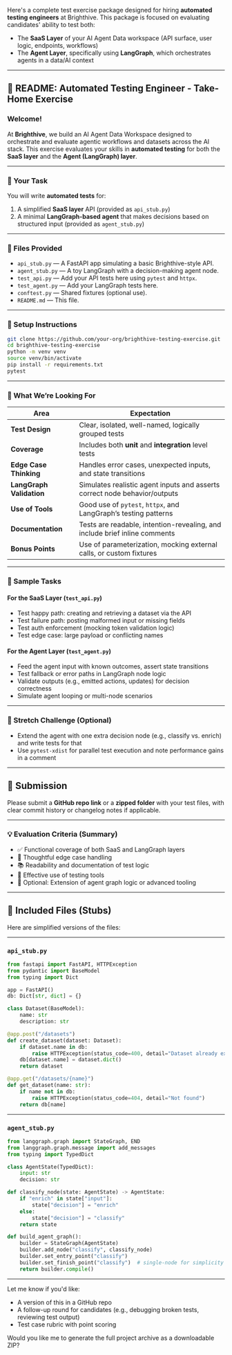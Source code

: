 Here's a complete test exercise package designed for hiring **automated testing engineers** at Brighthive. This package is focused on evaluating candidates' ability to test both:

* The **SaaS Layer** of your AI Agent Data workspace (API surface, user logic, endpoints, workflows)
* The **Agent Layer**, specifically using **LangGraph**, which orchestrates agents in a data/AI context

---

## 📄 README: Automated Testing Engineer - Take-Home Exercise

### Welcome!

At **Brighthive**, we build an AI Agent Data Workspace designed to orchestrate and evaluate agentic workflows and datasets across the AI stack. This exercise evaluates your skills in **automated testing** for both the **SaaS layer** and the **Agent (LangGraph) layer**.

---

### 🧪 Your Task

You will write **automated tests** for:

1. A simplified **SaaS layer** API (provided as `api_stub.py`)
2. A minimal **LangGraph-based agent** that makes decisions based on structured input (provided as `agent_stub.py`)

---

### 📁 Files Provided

* `api_stub.py` — A FastAPI app simulating a basic Brighthive-style API.
* `agent_stub.py` — A toy LangGraph with a decision-making agent node.
* `test_api.py` — Add your API tests here using `pytest` and `httpx`.
* `test_agent.py` — Add your LangGraph tests here.
* `conftest.py` — Shared fixtures (optional use).
* `README.md` — This file.

---

### 🔧 Setup Instructions

```bash
git clone https://github.com/your-org/brighthive-testing-exercise.git
cd brighthive-testing-exercise
python -m venv venv
source venv/bin/activate
pip install -r requirements.txt
pytest
```

---

### 🧠 What We’re Looking For

| Area                     | Expectation                                                                |
| ------------------------ | -------------------------------------------------------------------------- |
| **Test Design**          | Clear, isolated, well-named, logically grouped tests                       |
| **Coverage**             | Includes both **unit** and **integration** level tests                     |
| **Edge Case Thinking**   | Handles error cases, unexpected inputs, and state transitions              |
| **LangGraph Validation** | Simulates realistic agent inputs and asserts correct node behavior/outputs |
| **Use of Tools**         | Good use of `pytest`, `httpx`, and LangGraph’s testing patterns            |
| **Documentation**        | Tests are readable, intention-revealing, and include brief inline comments |
| **Bonus Points**         | Use of parameterization, mocking external calls, or custom fixtures        |

---

### 🧪 Sample Tasks

#### For the SaaS Layer (`test_api.py`)

* Test happy path: creating and retrieving a dataset via the API
* Test failure path: posting malformed input or missing fields
* Test auth enforcement (mocking token validation logic)
* Test edge case: large payload or conflicting names

#### For the Agent Layer (`test_agent.py`)

* Feed the agent input with known outcomes, assert state transitions
* Test fallback or error paths in LangGraph node logic
* Validate outputs (e.g., emitted actions, updates) for decision correctness
* Simulate agent looping or multi-node scenarios

---

### 🧩 Stretch Challenge (Optional)

* Extend the agent with one extra decision node (e.g., classify vs. enrich) and write tests for that
* Use `pytest-xdist` for parallel test execution and note performance gains in a comment

---

## 🏁 Submission

Please submit a **GitHub repo link** or a **zipped folder** with your test files, with clear commit history or changelog notes if applicable.

---

### 💡 Evaluation Criteria (Summary)

* ✅ Functional coverage of both SaaS and LangGraph layers
* 🧠 Thoughtful edge case handling
* 📚 Readability and documentation of test logic
* 🧪 Effective use of testing tools
* 🚀 Optional: Extension of agent graph logic or advanced tooling

---

## 🐍 Included Files (Stubs)

Here are simplified versions of the files:

---

### `api_stub.py`

```python
from fastapi import FastAPI, HTTPException
from pydantic import BaseModel
from typing import Dict

app = FastAPI()
db: Dict[str, dict] = {}

class Dataset(BaseModel):
    name: str
    description: str

@app.post("/datasets")
def create_dataset(dataset: Dataset):
    if dataset.name in db:
        raise HTTPException(status_code=400, detail="Dataset already exists")
    db[dataset.name] = dataset.dict()
    return dataset

@app.get("/datasets/{name}")
def get_dataset(name: str):
    if name not in db:
        raise HTTPException(status_code=404, detail="Not found")
    return db[name]
```

---

### `agent_stub.py`

```python
from langgraph.graph import StateGraph, END
from langgraph.graph.message import add_messages
from typing import TypedDict

class AgentState(TypedDict):
    input: str
    decision: str

def classify_node(state: AgentState) -> AgentState:
    if "enrich" in state["input"]:
        state["decision"] = "enrich"
    else:
        state["decision"] = "classify"
    return state

def build_agent_graph():
    builder = StateGraph(AgentState)
    builder.add_node("classify", classify_node)
    builder.set_entry_point("classify")
    builder.set_finish_point("classify")  # single-node for simplicity
    return builder.compile()
```

---

Let me know if you'd like:

* A version of this in a GitHub repo
* A follow-up round for candidates (e.g., debugging broken tests, reviewing test output)
* Test case rubric with point scoring

Would you like me to generate the full project archive as a downloadable ZIP?


